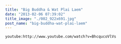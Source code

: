 ```yaml
---
title: "Big Buddha & Wat Plai Laem"
date: "2013-02-06 07:39:02"
title_image: "./002_922x691.jpg"
post_name: "big-buddha-wat-plai-laem"
---
```


`youtube:http://www.youtube.com/watch?v=BhcqucoVlVs`

